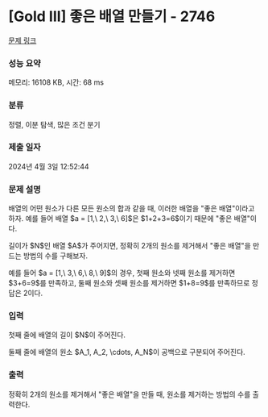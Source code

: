 # [Gold III] 좋은 배열 만들기 - 2746 

[문제 링크](https://www.acmicpc.net/problem/2746) 

### 성능 요약

메모리: 16108 KB, 시간: 68 ms

### 분류

정렬, 이분 탐색, 많은 조건 분기

### 제출 일자

2024년 4월 3일 12:52:44

### 문제 설명

<p>배열의 어떤 원소가 다른 모든 원소의 합과 같을 때, 이러한 배열을 "좋은 배열"이라고 하자. 예를 들어 배열 $a = [1,\ 2,\ 3,\ 6]$은 $1+2+3=6$이기 때문에 "좋은 배열"이다.</p>

<p>길이가 $N$인 배열 $A$가 주어지면, 정확히 2개의 원소를 제거해서 "좋은 배열"을 만드는 방법의 수를 구해보자.</p>

<p>예를 들어 $a = [1,\ 3,\ 6,\ 8,\ 9]$의 경우, 첫째 원소와 넷째 원소를 제거하면 $3+6=9$를 만족하고, 둘째 원소와 셋째 원소를 제거하면 $1+8=9$를 만족하므로 정답은 2이다.</p>

### 입력 

 <p>첫째 줄에 배열의 길이 $N$이 주어진다.</p>

<p>둘째 줄에 배열의 원소 $A_1, A_2, \cdots, A_N$이 공백으로 구분되어 주어진다.</p>

### 출력 

 <p>정확히 2개의 원소를 제거해서 "좋은 배열"을 만들 때, 원소를 제거하는 방법의 수를 출력한다.</p>

